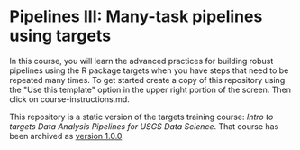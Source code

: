 # Pipelines III: Many-task pipelines using targets

In this course, you will learn the advanced practices for building robust pipelines using the R package targets when you have steps that need to be repeated many times. To get started create a copy of this repository using the "Use this template" option in the upper right portion of the screen. Then click on course-instructions.md.

This repository is a static version of the targets training course: _Intro to targets Data Analysis Pipelines for USGS Data Science_. That course has been archived as [version 1.0.0](https://github.com/padilla410/ds-pipelines-targets-3-course-static/releases/tag/1.0.0).

